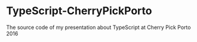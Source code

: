 # TypeScript-CherryPickPorto
The source code of my presentation about TypeScript at Cherry Pick Porto 2016
